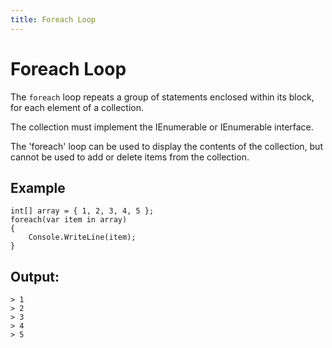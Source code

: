 ```yaml
---
title: Foreach Loop
---
```


# Foreach Loop

The `foreach` loop repeats a group of statements enclosed within its block, for each element of a collection. 

The collection must implement the IEnumerable or IEnumerable<T> interface.

The 'foreach' loop can be used to display the contents of the collection, but cannot be used to add or delete items from the collection.

## Example
```
int[] array = { 1, 2, 3, 4, 5 };
foreach(var item in array)
{
	Console.WriteLine(item);
}
```

## Output:
```
> 1
> 2
> 3
> 4
> 5
```
